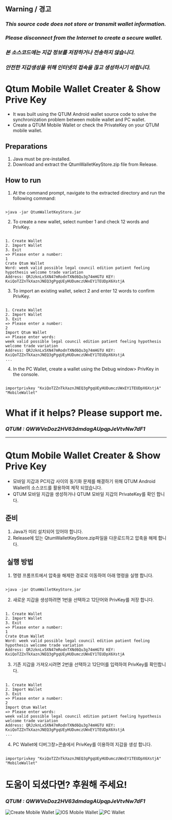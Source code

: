 ## **Warning / 경고**
### *This source code does not store or transmit wallet information.*
### *Please disconnect from the Internet to create a secure wallet.*
### *본 소스코드에는 지갑 정보를 저장하거나 전송하지 않습니다.*
### *안전한 지갑생성을 위해 인터넷의 접속을 끊고 생성하시기 바랍니다.*

# Qtum Mobile Wallet Creater & Show Prive Key
* It was built using the QTUM Android wallet source code to solve the synchronization problem between mobile wallet and PC wallet.
* Create a QTUM Mobile Wallet or check the PrivateKey on your QTUM mobile wallet.

## Preparations
1. Java must be pre-installed.
2. Download and extract the QtumWalletKeyStore.zip file from Release.

## How to run
1. At the command prompt, navigate to the extracted directory and run the following command:
<pre><code>
>java -jar QtumWalletKeyStore.jar
</code></pre>
2. To create a new wallet, select number 1 and check 12 words and PrivKey.
<pre><code>
1. Create Wallet
2. Import Wallet
3. Exit
=> Please enter a number:
1
Crate Qtum Wallet
Word: week valid possible legal council edition patient feeling hypothesis welcome trade variation
Address: QRJzknLx5XN47mRodnTXNd6Qu3g74mHGTU KEY: KxiQoTZZnTkXaznJNEQ3gPgqUEyHUDumczUWxEY1TEUDpX6XstjA
</code></pre>
3. To import an existing wallet, select 2 and enter 12 words to confirm PrivKey.
<pre><code>
1. Create Wallet
2. Import Wallet
3. Exit
=> Please enter a number:
2
Import Qtum Wallet
=> Please enter words:
week valid possible legal council edition patient feeling hypothesis welcome trade variation
Address: QRJzknLx5XN47mRodnTXNd6Qu3g74mHGTU KEY: KxiQoTZZnTkXaznJNEQ3gPgqUEyHUDumczUWxEY1TEUDpX6XstjA
...
</code></pre>
4. In the PC Wallet, create a wallet using the Debug window> PrivKey in the console.
<pre><code>
importprivkey "KxiQoTZZnTkXaznJNEQ3gPgqUEyHUDumczUWxEY1TEUDpX6XstjA" "MobileWallet"
</code></pre>

# What if it helps? Please support me.
### *QTUM : QWWVeDoz2HV63dmdagAUpqpJeVtvNw7dF1*

<hr/>

# Qtum Mobile Wallet Creater & Show Prive Key
* 모바일 지갑과 PC지갑 사이의 동기화 문제를 해결하기 위해 QTUM Android Wallet의 소스코드를 활용하여 제작 되었습니다.
* QTUM 모바일 지갑을 생성하거나 QTUM 모바일 지갑의 PrivateKey를 확인 합니다.

## 준비
1. Java가 미리 설치되어 있어야 합니다.
2. Release에 있는 QtumWalletKeyStore.zip파일을 다운로드하고 압축을 해제 합니다.

##  실행 방법
1. 명령 프롬프트에서 압축을 해제한 경로로 이동하여 아래 명령을 실행 합니다.
<pre><code>
>java -jar QtumWalletKeyStore.jar
</code></pre>
2. 새로운 지갑을 생성하려면 1번을 선택하고 12단어와 PrivKey를 저장 합니다.
<pre><code>
1. Create Wallet
2. Import Wallet
3. Exit
=> Please enter a number:
1
Crate Qtum Wallet
Word: week valid possible legal council edition patient feeling hypothesis welcome trade variation
Address: QRJzknLx5XN47mRodnTXNd6Qu3g74mHGTU KEY: KxiQoTZZnTkXaznJNEQ3gPgqUEyHUDumczUWxEY1TEUDpX6XstjA
</code></pre>
3. 기존 지갑을 가져오시려면 2번을 선택하고 12단어를 입력하여 PrivKey를 확인합니다.
<pre><code>
1. Create Wallet
2. Import Wallet
3. Exit
=> Please enter a number:
2
Import Qtum Wallet
=> Please enter words:
week valid possible legal council edition patient feeling hypothesis welcome trade variation
Address: QRJzknLx5XN47mRodnTXNd6Qu3g74mHGTU KEY: KxiQoTZZnTkXaznJNEQ3gPgqUEyHUDumczUWxEY1TEUDpX6XstjA
...
</code></pre>
4. PC Wallet에 디버그창>콘솔에서 PrivKey를 이용하여 지갑을 생성 합니다.
<pre><code>
importprivkey "KxiQoTZZnTkXaznJNEQ3gPgqUEyHUDumczUWxEY1TEUDpX6XstjA" "MobileWallet"
</code></pre>

# 도움이 되셨다면? 후원해 주세요!
### *QTUM : QWWVeDoz2HV63dmdagAUpqpJeVtvNw7dF1*

![Create Mobile Wallet](./commend.png) 
![IOS Mobile Wallet](./ios_wallet.jpg) 
![PC Wallet](./pcwallet.png) 
